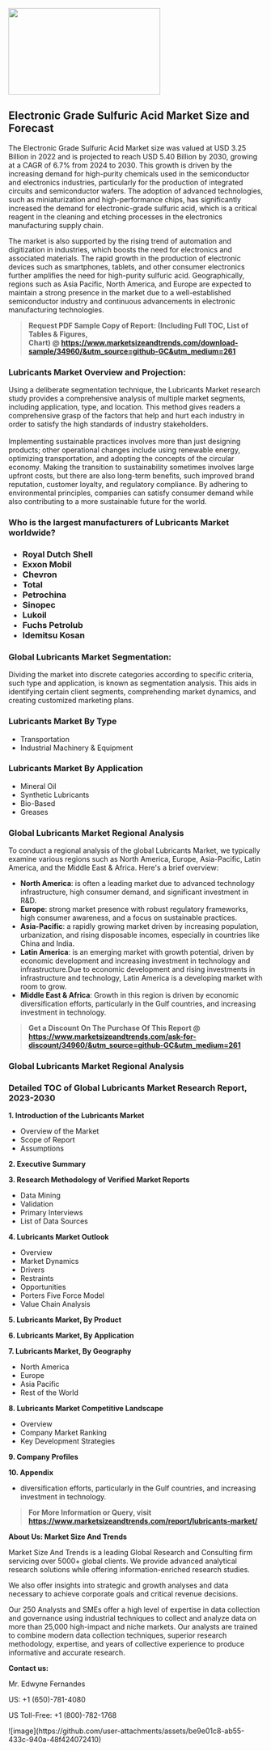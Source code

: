 <p><img class="alignnone size-medium wp-image-20088" src="https://ffe5etoiles.com/wp-content/uploads/2024/12/MST1-300x171.png" alt="" width="300" height="171" /></p><h2>Electronic Grade Sulfuric Acid Market Size and Forecast</h2><p>The Electronic Grade Sulfuric Acid Market size was valued at USD 3.25 Billion in 2022 and is projected to reach USD 5.40 Billion by 2030, growing at a CAGR of 6.7% from 2024 to 2030. This growth is driven by the increasing demand for high-purity chemicals used in the semiconductor and electronics industries, particularly for the production of integrated circuits and semiconductor wafers. The adoption of advanced technologies, such as miniaturization and high-performance chips, has significantly increased the demand for electronic-grade sulfuric acid, which is a critical reagent in the cleaning and etching processes in the electronics manufacturing supply chain.</p><p>The market is also supported by the rising trend of automation and digitization in industries, which boosts the need for electronics and associated materials. The rapid growth in the production of electronic devices such as smartphones, tablets, and other consumer electronics further amplifies the need for high-purity sulfuric acid. Geographically, regions such as Asia Pacific, North America, and Europe are expected to maintain a strong presence in the market due to a well-established semiconductor industry and continuous advancements in electronic manufacturing technologies.</p></p><blockquote id="" class=""><strong>Request PDF Sample Copy of Report: (Including Full TOC, List of Tables &amp; Figures, Chart)&nbsp;@&nbsp;<strong><a href="https://www.marketsizeandtrends.com/download-sample/34960/&utm_source=github-GC&utm_medium=261" target="_blank">https://www.marketsizeandtrends.com/download-sample/34960/&utm_source=github-GC&utm_medium=261</a></strong></strong></blockquote><h3 id="" class="">Lubricants Market&nbsp;Overview and Projection:</h3><p id="" class="">Using a deliberate segmentation technique, the Lubricants Market research study provides a comprehensive analysis of multiple market segments, including application, type, and location. This method gives readers a comprehensive grasp of the factors that help and hurt each industry in order to satisfy the high standards of industry stakeholders. <br /> <br />Implementing sustainable practices involves more than just designing products; other operational changes include using renewable energy, optimizing transportation, and adopting the concepts of the circular economy. Making the transition to sustainability sometimes involves large upfront costs, but there are also long-term benefits, such improved brand reputation, customer loyalty, and regulatory compliance. By adhering to environmental principles, companies can satisfy consumer demand while also contributing to a more sustainable future for the world.</p><h3 id="" class="">Who is the largest manufacturers of&nbsp;Lubricants Market worldwide?</h3><h3 class=""><p><ul><li>Royal Dutch Shell </li><li> Exxon Mobil </li><li> Chevron </li><li> Total </li><li> Petrochina </li><li> Sinopec </li><li> Lukoil </li><li> Fuchs Petrolub </li><li> Idemitsu Kosan</li></ul></p></h3><h3 id="" class="">Global&nbsp;Lubricants Market Segmentation:</h3><p id="" class="">Dividing the market into discrete categories according to specific criteria, such type and application, is known as segmentation analysis. This aids in identifying certain client segments, comprehending market dynamics, and creating customized marketing plans.</p><h3 id="" class="">Lubricants Market&nbsp;By Type</h3><p><p><ul><li>Transportation </li><li> Industrial Machinery & Equipment</p></li></ul></p></p><h3 id="" class="">Lubricants Market&nbsp;By Application</h3><p class=""><p><ul><li>Mineral Oil </li><li> Synthetic Lubricants </li><li> Bio-Based </li><li> Greases</li></ul></p></p><h3 id="" class="">Global Lubricants Market Regional Analysis</h3><p id="" class="">To conduct a regional analysis of the global Lubricants Market, we typically examine various regions such as North America, Europe, Asia-Pacific, Latin America, and the Middle East &amp; Africa. Here's a brief overview:</p><ul><li><strong>North America</strong>: is often a leading market due to advanced technology infrastructure, high consumer demand, and significant investment in R&amp;D.</li><li><strong>Europe</strong>: strong market presence with robust regulatory frameworks, high consumer awareness, and a focus on sustainable practices.</li><li><strong>Asia-Pacific</strong>: a rapidly growing market driven by increasing population, urbanization, and rising disposable incomes, especially in countries like China and India.</li><li><strong>Latin America</strong>: is an emerging market with growth potential, driven by economic development and increasing investment in technology and infrastructure.Due to economic development and rising investments in infrastructure and technology, Latin America is a developing market with room to grow.</li><li><strong>Middle East &amp; Africa</strong>: Growth in this region is driven by economic diversification efforts, particularly in the Gulf countries, and increasing investment in technology.</li></ul><blockquote id="" class=""><strong>Get a Discount On The Purchase Of This Report @ <strong><a href="https://www.marketsizeandtrends.com/ask-for-discount/34960/&utm_source=github-GC&utm_medium=261" target="_blank">https://www.marketsizeandtrends.com/ask-for-discount/34960/&utm_source=github-GC&utm_medium=261</a></strong></strong></blockquote><h3 id="" class="">Global Lubricants Market Regional Analysis</h3><h3 id="" class="">Detailed TOC of Global Lubricants Market Research Report, 2023-2030</h3><p id="" class=""><strong>1. Introduction of the Lubricants Market</strong></p><ul><li>Overview of the Market</li><li>Scope of Report</li><li>Assumptions</li></ul><p id="" class=""><strong>2. Executive Summary</strong></p><p id="" class=""><strong>3. Research Methodology of Verified Market Reports</strong></p><ul><li>Data Mining</li><li>Validation</li><li>Primary Interviews</li><li>List of Data Sources</li></ul><p id="" class=""><strong>4. Lubricants Market Outlook</strong></p><ul><li>Overview</li><li>Market Dynamics</li><li>Drivers</li><li>Restraints</li><li>Opportunities</li><li>Porters Five Force Model</li><li>Value Chain Analysis</li></ul><p id="" class=""><strong>5. Lubricants Market, By Product</strong></p><p id="" class=""><strong>6. Lubricants Market, By Application</strong></p><p id="" class=""><strong>7. Lubricants Market, By Geography</strong></p><ul><li>North America</li><li>Europe</li><li>Asia Pacific</li><li>Rest of the World</li></ul><p id="" class=""><strong>8. Lubricants Market Competitive Landscape</strong></p><ul><li>Overview</li><li>Company Market Ranking</li><li>Key Development Strategies</li></ul><p id="" class=""><strong>9. Company Profiles</strong></p><p id="" class=""><strong>10. Appendix</strong></p><ul><li>diversification efforts, particularly in the Gulf countries, and increasing investment in technology.</li></ul><blockquote id="" class=""><strong>For More Information or Query, visit <strong><strong><a href="https://www.marketsizeandtrends.com/report/lubricants-market/" target="_blank">https://www.marketsizeandtrends.com/report/lubricants-market/</a></strong></strong></strong></blockquote><p id="" class=""><strong>About Us: Market Size And Trends</strong></p><p id="" class="">Market Size And Trends is a leading Global Research and Consulting firm servicing over 5000+ global clients. We provide advanced analytical research solutions while offering information-enriched research studies.</p><p id="" class="">We also offer insights into strategic and growth analyses and data necessary to achieve corporate goals and critical revenue decisions.</p><p id="" class="">Our 250 Analysts and SMEs offer a high level of expertise in data collection and governance using industrial techniques to collect and analyze data on more than 25,000 high-impact and niche markets. Our analysts are trained to combine modern data collection techniques, superior research methodology, expertise, and years of collective experience to produce informative and accurate research.</p><p id="" class=""><strong>Contact us:</strong></p><p id="" class="">Mr. Edwyne Fernandes</p><p id="" class="">US: +1 (650)-781-4080</p><p id="" class="">US Toll-Free: +1 (800)-782-1768</p>
![image](https://github.com/user-attachments/assets/be9e01c8-ab55-433c-940a-48f424072410)
